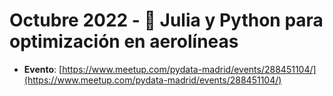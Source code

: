 # Octubre 2022 - 🛫 Julia y Python para optimización en aerolíneas

- **Evento**: [https://www.meetup.com/pydata-madrid/events/288451104/](https://www.meetup.com/pydata-madrid/events/288451104/)
